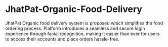# JhatPat-Organic-Food-Delivery
JhatPat Organic food delivery system is proposed which simplifies the food ordering process. Platform introduces a seamless and secure login experience through facial recognition, making it easier than ever for users to access their accounts and place orders hassle-free.
